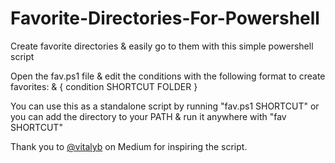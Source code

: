 # Favorite-Directories-For-Powershell
Create favorite directories &amp; easily go to them with this simple powershell script

Open the fav.ps1 file & edit the conditions with the following format to create favorites:
& { condition SHORTCUT FOLDER }

You can use this as a standalone script by running "fav.ps1 SHORTCUT" or you can add the directory to your PATH & run it anywhere with "fav SHORTCUT"


Thank you to [@vitalyb](https://medium.com/@vitalyb) on Medium for inspiring the script.
